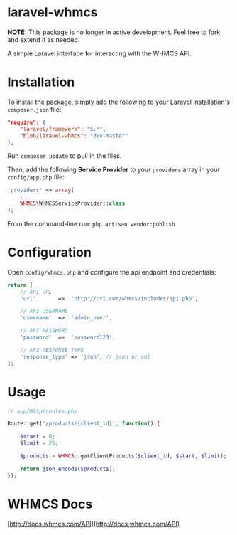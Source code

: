 laravel-whmcs
======

**NOTE:** This package is no longer in active development. Feel free to fork and extend it as needed.

A simple Laravel interface for interacting with the WHMCS API.


# Installation
To install the package, simply add the following to your Laravel installation's `composer.json` file:

```json
"require": {
	"laravel/framework": "5.*",
	"blob/laravel-whmcs": "dev-master"
},
```

Run `composer update` to pull in the files.

Then, add the following **Service Provider** to your `providers` array in your `config/app.php` file:

```php
'providers' => array(
	...
	WHMCS\WHMCSServiceProvider::class
);
```

From the command-line run:
`php artisan vendor:publish`

# Configuration

Open `config/whmcs.php` and configure the api endpoint and credentials:

```php
return [
	// API URL
	'url'		=>	'http://url.com/whmcs/includes/api.php',

	// API USERNAME
	'username'	=>	'admin_user',

	// API PASSWORD
	'password'	=>	'password123',

	// API RESPONSE TYPE
	'response_type'	=> 'json', // json or xml
];
```

# Usage
```php
// app/Http/routes.php

Route::get('/products/{client_id}', function() {

    $start = 0;
    $limit = 25;

    $products = WHMCS::getClientProducts($client_id, $start, $limit);

    return json_encode($products);
});
```

# WHMCS Docs
[http://docs.whmcs.com/API](http://docs.whmcs.com/API)
